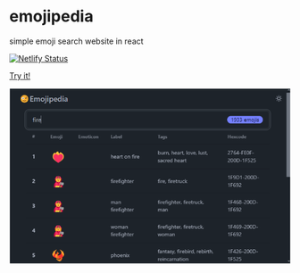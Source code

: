 # emojipedia
 simple emoji search website in react

[![Netlify Status](https://api.netlify.com/api/v1/badges/7eaead3a-6b1e-49fe-be81-13c644cdf428/deploy-status)](https://app.netlify.com/sites/emojipedia-clod44/deploys)


[Try it!](https://emojipedia-clod44.netlify.app/)

![screenshot](image.png)
